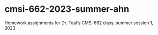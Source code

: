 # cmsi-662-2023-summer-ahn

Homework assignments for Dr. Toal's CMSI 662 class, summer session 1, 2023
